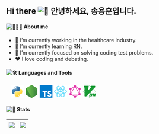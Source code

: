 ## Hi there <img src="https://user-images.githubusercontent.com/72663882/171687151-bb31c996-c9d2-49c8-b593-734946893b23.gif" alt="👋" aria-hidden="true" width="30" />  안녕하세요, 송용훈입니다.


#### <img src="https://raw.githubusercontent.com/Tarikul-Islam-Anik/Animated-Fluent-Emojis/master/Emojis/People/Technologist.png" alt="👨🏻‍💻" width="25" />  About me
- 🔭 I’m currently working in the healthcare industry.
- 🌱 I’m currently learning RN.
- 🎯 I’m currently focused on solving coding test problems.
- ❤️ I love coding and debating.


#### <img src="https://raw.githubusercontent.com/Tarikul-Islam-Anik/Animated-Fluent-Emojis/master/Emojis/Objects/Hammer%20and%20Wrench.png" alt="🛠️" width="20" />  Languages and Tools
&nbsp;&nbsp;
<code><img width="35" src="https://raw.githubusercontent.com/devicons/devicon/master/icons/python/python-original.svg" /></code>
<code><img width="35" src="https://raw.githubusercontent.com/devicons/devicon/master/icons/nodejs/nodejs-original.svg" /></code>
<code><img width="35" src="https://raw.githubusercontent.com/devicons/devicon/master/icons/typescript/typescript-original.svg" /></code>
<code><img width="35" src="https://raw.githubusercontent.com/devicons/devicon/master/icons/react/react-original.svg" /></code>
<code><img width="35" src="https://raw.githubusercontent.com/devicons/devicon/master/icons/graphql/graphql-plain.svg" /></code>
<code><img width="35" src="https://raw.githubusercontent.com/devicons/devicon/master/icons/vim/vim-plain.svg" /></code>
<!-- https://github.com/devicons/devicon/tree/master/icons/ --> 
<!-- https://www.vectorlogo.zone/  -->


#### <img src="https://raw.githubusercontent.com/Tarikul-Islam-Anik/Animated-Fluent-Emojis/master/Emojis/Travel%20and%20places/Rocket.png" alt="🚀" width="20" />  Stats

| <img align="center" src="https://github-readme-stats.vercel.app/api?username=yonghun16&theme=transparent&hide_border=true" /> | <img align="center" src="https://github-readme-stats.vercel.app/api/top-langs/?username=yonghun16&show_icons=true&include_all_commits=true&layout=compact&theme=transparent&hide_border=true" /> |
| ------------- | ------------- |




<!--
**yonghun16/yonghun16** is a ✨ _special_ ✨ repository because its `README.md` (this file) appears on your GitHub profile.

Here are some ideas to get you started:

- 🔭 I’m currently working on ...
- 🌱 I’m currently learning ...
- 👯 I’m looking to collaborate on ...
- 🤔 I’m looking for help with ...
- 💬 Ask me about ...
- 📫 How to reach me: ...
- 😄 Pronouns: ...
- ⚡ Fun fact: ...
--> 
